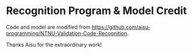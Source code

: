 # Recognition Program & Model Credit

Code and model are modified from <https://github.com/aisu-programming/NTNU-Validation-Code-Recognition>.

Thanks Aisu for the extraordinary work!
